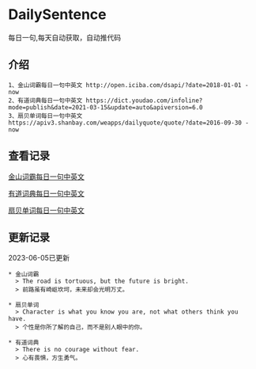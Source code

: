 # DailySentence

每日一句,每天自动获取，自动推代码

## 介绍

```
1、金山词霸每日一句中英文 http://open.iciba.com/dsapi/?date=2018-01-01 - now
2、有道词典每日一句中英文 https://dict.youdao.com/infoline?mode=publish&date=2021-03-15&update=auto&apiversion=6.0
3、扇贝单词每日一句中英文 https://apiv3.shanbay.com/weapps/dailyquote/quote/?date=2016-09-30 - now
```

## 查看记录

[金山词霸每日一句中英文](./data/iciba/)

[有道词典每日一句中英文](./data/youdao/)

[扇贝单词每日一句中英文](./data/shanbay/)

## 更新记录
2023-06-05已更新 
```
* 金山词霸
  > The road is tortuous, but the future is bright.
  > 前路虽有崎岖坎坷，未来却会光明万丈。

* 扇贝单词
  > Character is what you know you are, not what others think you have.
  > 个性是你所了解的自己，而不是别人眼中的你。

* 有道词典
  > There is no courage without fear.
  > 心有畏惧，方生勇气。

```
